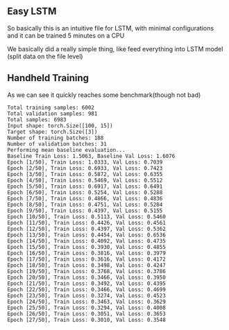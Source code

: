 ## Easy LSTM

So basically this is an intuitive file for LSTM, with minimal configurations and it can be trained 5 minutes on a CPU

We basically did a really simple thing, like feed everything into LSTM model (split data on the file level)

## Handheld Training

As we can see it quickly reaches some benchmark(though not bad)

```
Total training samples: 6002
Total validation samples: 981
Total samples: 6983
Input shape: torch.Size([100, 15])
Target shape: torch.Size([3])
Number of training batches: 188
Number of validation batches: 31
Performing mean baseline evaluation...
Baseline Train Loss: 1.5063, Baseline Val Loss: 1.6076
Epoch [1/50], Train Loss: 1.0333, Val Loss: 0.7039
Epoch [2/50], Train Loss: 0.6933, Val Loss: 0.7423
Epoch [3/50], Train Loss: 0.5872, Val Loss: 0.6355
Epoch [4/50], Train Loss: 0.5469, Val Loss: 0.5512
Epoch [5/50], Train Loss: 0.6917, Val Loss: 0.6491
Epoch [6/50], Train Loss: 0.5254, Val Loss: 0.5288
Epoch [7/50], Train Loss: 0.4866, Val Loss: 0.4836
Epoch [8/50], Train Loss: 0.4751, Val Loss: 0.5284
Epoch [9/50], Train Loss: 0.4397, Val Loss: 0.5155
Epoch [10/50], Train Loss: 0.5113, Val Loss: 0.5460
Epoch [11/50], Train Loss: 0.4426, Val Loss: 0.4561
Epoch [12/50], Train Loss: 0.4397, Val Loss: 0.5362
Epoch [13/50], Train Loss: 0.4454, Val Loss: 0.6536
Epoch [14/50], Train Loss: 0.4092, Val Loss: 0.4735
Epoch [15/50], Train Loss: 0.3930, Val Loss: 0.4855
Epoch [16/50], Train Loss: 0.3816, Val Loss: 0.3979
Epoch [17/50], Train Loss: 0.3616, Val Loss: 0.4172
Epoch [18/50], Train Loss: 0.3498, Val Loss: 0.4247
Epoch [19/50], Train Loss: 0.3768, Val Loss: 0.3786
Epoch [20/50], Train Loss: 0.3466, Val Loss: 0.3950
Epoch [21/50], Train Loss: 0.3492, Val Loss: 0.4395
Epoch [22/50], Train Loss: 0.3466, Val Loss: 0.4699
Epoch [23/50], Train Loss: 0.3274, Val Loss: 0.4523
Epoch [24/50], Train Loss: 0.3463, Val Loss: 0.3629
Epoch [25/50], Train Loss: 0.3294, Val Loss: 0.4008
Epoch [26/50], Train Loss: 0.3051, Val Loss: 0.3653
Epoch [27/50], Train Loss: 0.3010, Val Loss: 0.3548
```

